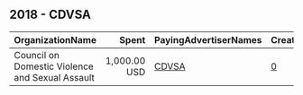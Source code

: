 ## 2018 - CDVSA 
|OrganizationName|Spent|PayingAdvertiserNames|CreativeUrls|Impressions|Genders|AgeBrackets|CountryCodes|BillingAddresses|CandidateBallotInformation|
|:---|---:|:---|:---|---:|:---|:---|:---|:---|:---|
|Council on Domestic Violence and Sexual Assault|1,000.00 USD|[CDVSA](2018/CDVSA.md)|[0](https://www.snap.com/political-ads/asset/075edc0cf217a6ba84dfad3ec3d1b669d41e6ca25962ea1fd42caf0481a1f3cc?mediaType=jpg)|359,270||18+|united states|US||
